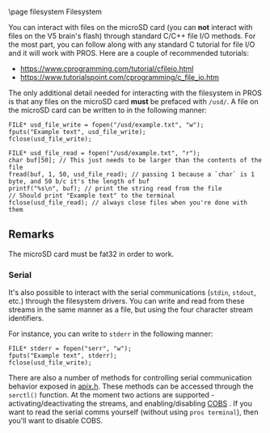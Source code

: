 \page filesystem Filesystem

You can interact with files on the microSD card (you can **not**
interact with files on the V5 brain's flash) through standard C/C++ file
I/O methods. For the most part, you can follow along with any standard C
tutorial for file I/O and it will work with PROS. Here are a couple of
recommended tutorials:

- <https://www.cprogramming.com/tutorial/cfileio.html>
- <https://www.tutorialspoint.com/cprogramming/c_file_io.htm>

The only additional detail needed for interacting with the filesystem in
PROS is that any files on the microSD card **must** be prefaced with
`/usd/`. A file on the microSD card can be written to in the following
manner:

```{.cpp}
FILE* usd_file_write = fopen("/usd/example.txt", "w");
fputs("Example text", usd_file_write);
fclose(usd_file_write);

FILE* usd_file_read = fopen("/usd/example.txt", "r");
char buf[50]; // This just needs to be larger than the contents of the file
fread(buf, 1, 50, usd_file_read); // passing 1 because a `char` is 1 byte, and 50 b/c it's the length of buf
printf("%s\n", buf); // print the string read from the file
// Should print "Example text" to the terminal
fclose(usd_file_read); // always close files when you're done with them
```

## Remarks

The microSD card must be fat32 in order to work.

### Serial

It's also possible to interact with the serial communications (`stdin`,
`stdout`, etc.) through the filesystem drivers. You can write and read
from these streams in the same manner as a file, but using the four
character stream identifiers.

For instance, you can write to `stderr` in the following manner:

```{.cpp}
FILE* stderr = fopen("serr", "w");
fputs("Example text", stderr);
fclose(usd_file_write);
```

There are also a number of methods for controlling serial communication
behavior exposed in [apix.h](../../extended/apix.html). These methods
can be accessed through the `serctl()` function. At the moment two
actions are supported -activating/deactivating the streams, and
enabling/disabling
[COBS](https://en.wikipedia.org/wiki/Consistent_Overhead_Byte_Stuffing)
. If you want to read the serial comms yourself (without using
`pros terminal`), then you'll want to disable COBS.
